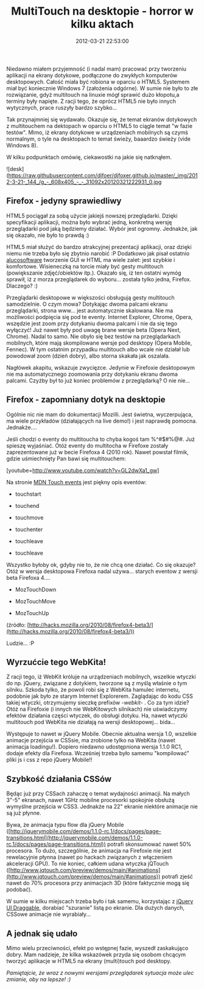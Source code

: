 ﻿---
layout:     post
title:      MultiTouch na desktopie - horror w kilku aktach
date:       2012-03-21 22:53:00
summary:    Niedawno miałem przyjemność (i nadal mam) pracować przy tworzeniu aplikacji na ekrany dotykowe, podłączone do zwykłych komputerów desktopowych. Całość miała być robiona w oparciu o HTML5. Systemem miał być koniecznie Windows 7 (założenia odgórne). W sumie nie było to złe rozwiązanie, gdyż multitouch...
categories: programowanie urządzenia mobilne
---



Niedawno miałem przyjemność (i nadal mam) pracować przy tworzeniu aplikacji na ekrany dotykowe, podłączone do zwykłych komputerów desktopowych. Całość miała być robiona w oparciu o HTML5. Systemem miał być koniecznie Windows 7 (założenia odgórne). W sumie nie było to złe rozwiązanie, gdyż multitouch na linuxie mógł sprawić dużo kłopotu,a terminy były napięte. Z racji tego, że oprócz HTML5 nie było innych wytycznych, prace ruszyły bardzo szybko...

Tak przynajmniej się wydawało. Okazuje się, że temat ekranów dotykowych z multitouchem na dektopach w oparciu o HTML5 to ciągle temat &quot;w fazie testów&quot;. Mimo, iż ekrany dotykowe w urządzeniach mobilnych są czymś normalnym, o tyle na desktopach to temat świeży, baaardzo świeży (vide Windows 8).

W kilku podpunktach omówię, ciekawostki na jakie się natknąłem.



![desk](https://raw.githubusercontent.com/djfoer/djfoxer.github.io/master/_img/2012-3-21-_144_/g_-_608x405_-_-_31092x20120321222931_0.jpg





## Firefox - jedyny sprawiedliwy



HTML5 pociągał za sobą użycie jakiejś nowszej przeglądarki. Dzięki specyfikacji aplikacji, można było wybrać jedną, konkretną wersję przeglądarki pod jaką będziemy działać. Wybór jest ogromny. Jednakże, jak się okazało, nie było to prawdą :)

HTML5 miał służyć do bardzo atrakcyjnej prezentacji aplikacji, oraz dzięki niemu nie trzeba było się zbytnio narobić :P Dodatkowo jak pisał ostatnio [alucosoftware](http://www.dobreprogramy.pl/alucosoftware/Zmiana-paradygmatu-czyli-o-GUI-slow-kilka,30967.html) tworzenie GUI w HTML ma wiele zalet: jest szybkie i komfortowe. Wisieneczką na torcie miały być gesty multitouch (powiększanie zdjęć/obiektów itp.). Okazało się, iż ten ostatni wymóg sprawił, iż z morza przeglądarek do wyboru... została tylko jedna, Firefox. Dlaczego? :)

Przeglądarki desktopowe w większości obsługują gesty multitouch samodzielnie. O czym mowa? Dotykając dwoma palcami ekranu przeglądarki, strona www... jest automatycznie skalowana. Nie ma możliwości podpięcia się pod te eventy. Internet Explorer, Chrome, Opera, wszędzie jest zoom przy dotykaniu dwoma palcami i nie da się tego wyłączyć! Już nawet były pod uwagę brane wersje beta (Opera Next, Chrome). Nadal to samo. Nie obyło się bez testów na przeglądarkach mobilnych, które mają skompilowane wersje pod desktopy (Opera Mobile, Fennec). W tym ostatnim przypadku multitouch albo wcale nie działał lub powodował zoom (dzień dobry), albo storna skakała jak oszalała. 

Nagłówek akapitu, wskazuje zwycięzce. Jedynie w Firefoxie desktopowym nie ma automatycznego zoomowania przy dotykaniu ekranu dwoma palcami. Czyżby był to już koniec problemów z przeglądarką? O nie nie...



## Firefox - zapomniany dotyk na desktopie



Ogólnie nic nie mam do dokumentacji Mozilli. Jest świetna, wyczerpująca, ma wiele przykładów (działających na live demo!) i jest naprawdę pomocna. Jednakże....

Jeśli chodzi o eventy do multitoucha to chyba kogoś tam %^#$#%@#. Już spieszę wyjaśniać. Otóż eventy do multitocha w Firefoxe zostały zaprezentowane już w becie Firefoxa 4 (2010 rok). Nawet powstał filmik, gdzie uśmiechnięty Pan bawi się multitouchem:

[youtube=http://www.youtube.com/watch?v=GL2dwXa1_gw] 

Na stronie [MDN Touch events](https://developer.mozilla.org/en/DOM/Touch_events)  jest piękny opis eventów:



  * touchstart


  * touchend


  * touchmove


  * touchenter


  * touchleave


  * touchleave



Wszystko byłoby ok, gdyby nie to, że nie chcą one działać. Co się okazuje? Otóż w wersja desktopowa Firefoxa nadal używa... starych eventow z wersji beta Firefoxa 4....



  * MozTouchDown


  * MozTouchMove


  * MozTouchUp



(źródło: [http://hacks.mozilla.org/2010/08/firefox4-beta3/](http://hacks.mozilla.org/2010/08/firefox4-beta3/))

Ludzie... :P



## Wyrzućcie tego WebKita!



Z racji tego, iż WebKit króluje na urządzeniach mobilnych, wszelkie wtyczki do np. jQuery, związane z dotykiem, tworzone są z myślą właśnie o tym silniku. Szkoda tylko, że powoli robi się z WebKita hamulec internetu, podobnie jak było ze starym Internet Explorerem. Zaglądając do kodu CSS takiej wtyczki, otrzymujemy sieczkę prefixów  *-webkit-* . Co za tym idzie? Otóż na Firefoxie (i innych nie WebKitowych silnikach) nie uświadczymy efektów działania części wtyczek, do obsługi dotyku. Ha, nawet wtyczki multitouch pod WebKita nie działają na wersji desktopowej... bida...

Występuje to nawet w jQuery Mobile. Obecnie aktualna wersja 1.0, wszelkie animacje przejścia w CSSsie, ma zrobione tylko na WebKita (nawet animacja loadingu!). Dopiero niedawno udostępniona wersja 1.1.0 RC1, dodaje efekty dla Firefoxa. Wcześniej trzeba było samemu &quot;kompilować&quot; pliki js i css z repo jQuery Mobile!! 




## Szybkość działania CSSów



Będąc już przy CSSach zahaczę o temat wydajności animacji. Na małych 3&quot;-5&quot; ekranach, nawet 1GHz mobilne procesorki spokojnie obsłużą wymyślne przejścia w CSS3. Jednakże na 22&quot; ekranie niektóre animacje nie są już płynne. 

Bywa, że animacja typu flow dla jQuery Mobile ([http://jquerymobile.com/demos/1.1.0-rc.1/docs/pages/page-transitions.html](http://jquerymobile.com/demos/1.1.0-rc.1/docs/pages/page-transitions.html)) potrafi skonsumować nawet 50% procesora. To dużo, szczególnie, że animacja na Firefoxie nie jest rewelacyjnie płynna (nawet po hackach związanych z włączeniem akceleracji GPU). 
To nie koniec, całkiem udana wtyczka jQTouch ([http://www.jqtouch.com/preview/demos/main/#animations](http://www.jqtouch.com/preview/demos/main/#animations)) potrafi zjeść nawet do 70% procesora przy animacjach 3D (które faktycznie mogą się podobać).


W sumie w kilku miejscach trzeba było i tak samemu, korzystając z [jQuery UI Draggable](http://jqueryui.com/demos/draggable/), dorabiać &quot;szuranie&quot; listą po ekranie. Dla dużych danych, CSSowe animacje nie wyrabiały...



## A jednak się udało



Mimo wielu przeciwności, efekt po wstępnej fazie, wyszedł zaskakująco dobry. Mam nadzieje, że kilka wskazówek przyda się osobom chcącym tworzyć aplikacje w HTML5 na ekrany (multi)touch pod desktopy.

 *Pamiętajcie, że wraz z nowymi wersjami przeglądarek sytuacja może ulec zmianie, oby na lepsze! :)* 